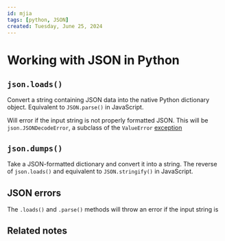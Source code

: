 ```yaml
---
id: mjia
tags: [python, JSON]
created: Tuesday, June 25, 2024
---
```


# Working with JSON in Python

## `json.loads()`

Convert a string containing JSON data into the native Python dictionary object.
Equivalent to `JSON.parse()` in JavaScript.

Will error if the input string is not properly formatted JSON. This will be
`json.JSONDecodeError`, a subclass of the `ValueError`
[exception](./Error_handling_in_Python.md)

## `json.dumps()`

Take a JSON-formatted dictionary and convert it into a string. The reverse of
`json.loads()` and equivalent to `JSON.stringify()` in JavaScript.

## JSON errors

The `.loads()` and `.parse()` methods will throw an error if the input string is

## Related notes
